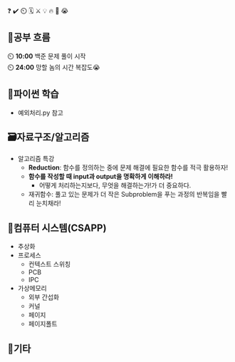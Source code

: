 ❓ ✔️ ⏲️ 🗓️ ⚔️ 💡 🔥 🎵 😭

## 🧠공부 흐름
⏲️ **10:00** 백준 문제 풀이 시작  
⏲️ **24:00** 망할 놈의 시간 복잡도😭

## 🐍파이썬 학습
- 예외처리.py 참고

## 🗃️자료구조/알고리즘
- 알고리즘 특강
    - **Reduction**: 함수를 정의하는 중에 문제 해결에 필요한 함수를 적극 활용하자! 
    - **함수를 작성할 때 input과 output을 명확하게 이해하라!**
        - 어떻게 처리하는지보다, 무엇을 해결하는가!가 더 중요하다.
    - 재귀함수: 풀고 있는 문제가 더 작은 Subproblem을 푸는 과정의 반복임을 빨리 눈치채라!

## 📓컴퓨터 시스템(CSAPP)
- 추상화
- 프로세스
    - 컨텍스트 스위칭
    - PCB
    - IPC 
- 가상메모리
    - 외부 간섭화
    - 커널
    - 페이지
    - 페이지폴트

## 📌기타
